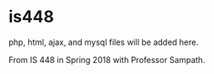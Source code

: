 # is448

php, html, ajax, and mysql files will be added here.

From IS 448 in Spring 2018 with Professor Sampath.
